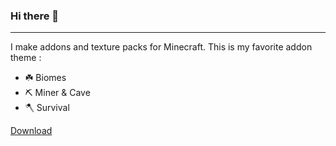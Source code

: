 ### Hi there 👋
***
I make addons and texture packs for Minecraft. This is my favorite addon theme :
- ☘️ Biomes
- ⛏️ Miner & Cave
- 🪓 Survival

[Download](https://github.com/Fdxee/fdxee/blob/main/SurvivalPlus-0.1.11(stable).mcaddon)
